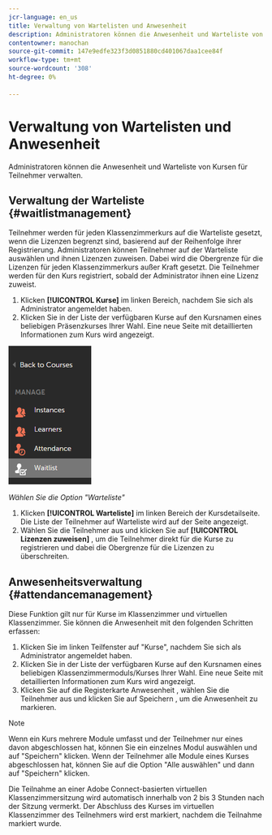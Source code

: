 ```yaml
---
jcr-language: en_us
title: Verwaltung von Wartelisten und Anwesenheit
description: Administratoren können die Anwesenheit und Warteliste von Kursen für Teilnehmer verwalten.
contentowner: manochan
source-git-commit: 147e9edfe323f3d0851880cd401067daa1cee84f
workflow-type: tm+mt
source-wordcount: '308'
ht-degree: 0%

---
```




# Verwaltung von Wartelisten und Anwesenheit

Administratoren können die Anwesenheit und Warteliste von Kursen für Teilnehmer verwalten.

## Verwaltung der Warteliste {#waitlistmanagement}

Teilnehmer werden für jeden Klassenzimmerkurs auf die Warteliste gesetzt, wenn die Lizenzen begrenzt sind, basierend auf der Reihenfolge ihrer Registrierung. Administratoren können Teilnehmer auf der Warteliste auswählen und ihnen Lizenzen zuweisen. Dabei wird die Obergrenze für die Lizenzen für jeden Klassenzimmerkurs außer Kraft gesetzt. Die Teilnehmer werden für den Kurs registriert, sobald der Administrator ihnen eine Lizenz zuweist.

1. Klicken **[!UICONTROL Kurse]** im linken Bereich, nachdem Sie sich als Administrator angemeldet haben.
1. Klicken Sie in der Liste der verfügbaren Kurse auf den Kursnamen eines beliebigen Präsenzkurses Ihrer Wahl. Eine neue Seite mit detaillierten Informationen zum Kurs wird angezeigt.

![](assets/waitlist-and-attendance-mgmnt.png)

*Wählen Sie die Option &quot;Warteliste&quot;*

1. Klicken **[!UICONTROL Warteliste]** im linken Bereich der Kursdetailseite. Die Liste der Teilnehmer auf Warteliste wird auf der Seite angezeigt.
1. Wählen Sie die Teilnehmer aus und klicken Sie auf **[!UICONTROL Lizenzen zuweisen]** , um die Teilnehmer direkt für die Kurse zu registrieren und dabei die Obergrenze für die Lizenzen zu überschreiten.

## Anwesenheitsverwaltung {#attendancemanagement}

Diese Funktion gilt nur für Kurse im Klassenzimmer und virtuellen Klassenzimmer. Sie können die Anwesenheit mit den folgenden Schritten erfassen:

1. Klicken Sie im linken Teilfenster auf &quot;Kurse&quot;, nachdem Sie sich als Administrator angemeldet haben.
1. Klicken Sie in der Liste der verfügbaren Kurse auf den Kursnamen eines beliebigen Klassenzimmermoduls/Kurses Ihrer Wahl. Eine neue Seite mit detaillierten Informationen zum Kurs wird angezeigt.
1. Klicken Sie auf die Registerkarte Anwesenheit , wählen Sie die Teilnehmer aus und klicken Sie auf Speichern , um die Anwesenheit zu markieren.

>[!NOTE]
>
>Wenn ein Kurs mehrere Module umfasst und der Teilnehmer nur eines davon abgeschlossen hat, können Sie ein einzelnes Modul auswählen und auf &quot;Speichern&quot; klicken. Wenn der Teilnehmer alle Module eines Kurses abgeschlossen hat, können Sie auf die Option &quot;Alle auswählen&quot; und dann auf &quot;Speichern&quot; klicken.

Die Teilnahme an einer Adobe Connect-basierten virtuellen Klassenzimmersitzung wird automatisch innerhalb von 2 bis 3 Stunden nach der Sitzung vermerkt. Der Abschluss des Kurses im virtuellen Klassenzimmer des Teilnehmers wird erst markiert, nachdem die Teilnahme markiert wurde.
